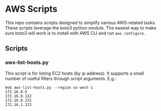 # AWS Scripts
This repo contains scripts designed to simplify various AWS-related tasks.
These scripts leverage the boto3 python module.
The easiest way to make sure boto3 will work is to install with AWS CLI and run `aws configure`.
## Scripts
### aws-list-hosts.py
This script is for listing EC2 hosts (by ip address).  It supports a small number of useful filters through script
arguments.  E.g.:
```
me$ aws-list-hosts.py --region us-west-1
172.16.0.5
172.16.0.122
172.16.0.131
172.16.1.123
```
